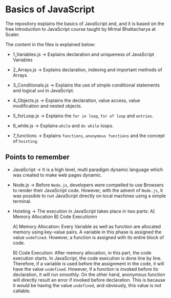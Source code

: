 
# Basics of JavaScript

The repository explains the basics of JavaScript and, and it is based on the free Introduction to JavaScript course taught by Mrinal Bhattacharya at Scaler.

The content in the files is explained below: 

* 1_Variables.js -> Explains declaration and uniqueness of JavaScript Variables

* 2_Arrays.js -> Explains declaration, indexing and important methods of Arrays.

* 3_Conditionals.js -> Explains the use of simple conditional statements and logical `and` in JavaScript.

* 4_Objects.js -> Explains the declaration, value access, value modification and nested objects.

* 5_forLoop.js -> Explains the `for in loop`, `for of loop` and `entries`.

* 6_while.js -> Explains `while` and `do while` loops.

* 7_functions -> Explains `functions`, `anonymous functions` and the concept of `hoisting`.

## Points to remember

* JavaScript -> It is a high level, multi paradigm dynamic language which was created to make web pages dynamic.

* Node.js -> Before `Node.js`, developers were compelled to use Browsers to render their JavaScript code. However, with the advent of `Node.js`, it was possible to run JavaScript directly on local machines using a simple terminal.

* Hoisting -> The execution in JavaScript takes place in two parts: A] Memory Allocation B] Code Executiomn

    A] Memory Allocation: Every Variable as well as function are allocated memory using key-value pairs. A variable in this phase is assigned the value `undefined`. However, a function is assigned with its entire block of code.

    B] Code Execution: After memory allocation, in this part, the code execution starts. In JavaScript, the code execution is done line by line. Therefore, if a variable is used before the assignment in the code, it will have the value `undefined`. However, if a function is invoked before its declaration, it will run smoothly. On the other hand, anonymous function will directly result an error if invoked before declaration. This is because it would be having the value `undefined`, and obviously, this value is not callable.
